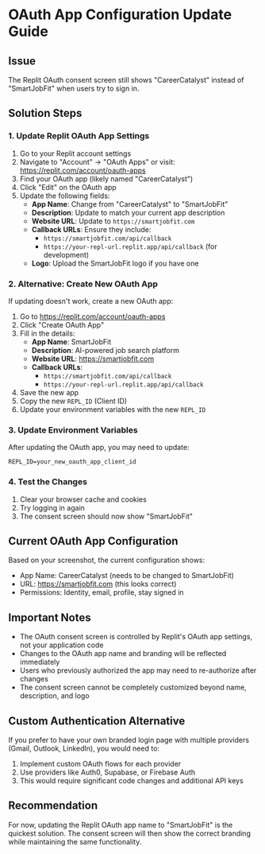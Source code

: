 # OAuth App Configuration Update Guide

## Issue
The Replit OAuth consent screen still shows "CareerCatalyst" instead of "SmartJobFit" when users try to sign in.

## Solution Steps

### 1. Update Replit OAuth App Settings
1. Go to your Replit account settings
2. Navigate to "Account" → "OAuth Apps" or visit: https://replit.com/account/oauth-apps
3. Find your OAuth app (likely named "CareerCatalyst")
4. Click "Edit" on the OAuth app
5. Update the following fields:
   - **App Name**: Change from "CareerCatalyst" to "SmartJobFit"
   - **Description**: Update to match your current app description
   - **Website URL**: Update to `https://smartjobfit.com`
   - **Callback URLs**: Ensure they include:
     - `https://smartjobfit.com/api/callback`
     - `https://your-repl-url.replit.app/api/callback` (for development)
   - **Logo**: Upload the SmartJobFit logo if you have one

### 2. Alternative: Create New OAuth App
If updating doesn't work, create a new OAuth app:
1. Go to https://replit.com/account/oauth-apps
2. Click "Create OAuth App"
3. Fill in the details:
   - **App Name**: SmartJobFit
   - **Description**: AI-powered job search platform
   - **Website URL**: https://smartjobfit.com
   - **Callback URLs**: 
     - `https://smartjobfit.com/api/callback`
     - `https://your-repl-url.replit.app/api/callback`
4. Save the new app
5. Copy the new `REPL_ID` (Client ID)
6. Update your environment variables with the new `REPL_ID`

### 3. Update Environment Variables
After updating the OAuth app, you may need to update:
```
REPL_ID=your_new_oauth_app_client_id
```

### 4. Test the Changes
1. Clear your browser cache and cookies
2. Try logging in again
3. The consent screen should now show "SmartJobFit"

## Current OAuth App Configuration
Based on your screenshot, the current configuration shows:
- App Name: CareerCatalyst (needs to be changed to SmartJobFit)
- URL: https://smartjobfit.com (this looks correct)
- Permissions: Identity, email, profile, stay signed in

## Important Notes
- The OAuth consent screen is controlled by Replit's OAuth app settings, not your application code
- Changes to the OAuth app name and branding will be reflected immediately
- Users who previously authorized the app may need to re-authorize after changes
- The consent screen cannot be completely customized beyond name, description, and logo

## Custom Authentication Alternative
If you prefer to have your own branded login page with multiple providers (Gmail, Outlook, LinkedIn), you would need to:
1. Implement custom OAuth flows for each provider
2. Use providers like Auth0, Supabase, or Firebase Auth
3. This would require significant code changes and additional API keys

## Recommendation
For now, updating the Replit OAuth app name to "SmartJobFit" is the quickest solution. The consent screen will then show the correct branding while maintaining the same functionality.